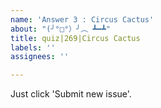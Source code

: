 ```yaml
---
name: 'Answer 3 : Circus Cactus'
about: "(╯°□°）╯︵ ┻━┻"
title: quiz|269|Circus Cactus
labels: ''
assignees: ''

---
```


Just click 'Submit new issue'.
